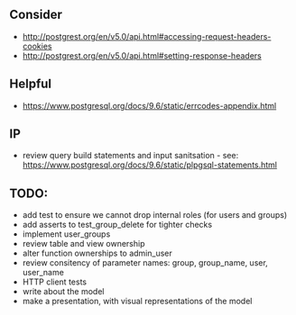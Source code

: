 
## Consider
- http://postgrest.org/en/v5.0/api.html#accessing-request-headers-cookies
- http://postgrest.org/en/v5.0/api.html#setting-response-headers

## Helpful
- https://www.postgresql.org/docs/9.6/static/errcodes-appendix.html

## IP
- review query build statements and input sanitsation - see: https://www.postgresql.org/docs/9.6/static/plpgsql-statements.html

## TODO:
- add test to ensure we cannot drop internal roles (for users and groups)
- add asserts to test_group_delete for tighter checks
- implement user_groups
- review table and view ownership
- alter function ownerships to admin_user
- review consitency of parameter names: group, group_name, user, user_name
- HTTP client tests
- write about the model
- make a presentation, with visual representations of the model
